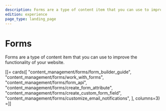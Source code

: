 ```yaml
---
description: Forms are a type of content item that you can use to improve the functionality of your website.
edition: experience
page_type: landing_page
---
```


# Forms

Forms are a type of content item that you can use to improve the functionality of your website.

[[= cards([
    "content_management/forms/form_builder_guide",
    "content_management/forms/work_with_forms",
    "content_management/forms/form_api",
    "content_management/forms/create_form_attribute",
    "content_management/forms/create_custom_form_field",
    "content_management/forms/customize_email_notifications",
], columns=3) =]]
